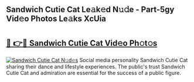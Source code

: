 ## Sandwich Cutie Cat Le𝚊k𝚎d N𝚞𝚍e - Part-5gy Vid𝚎o Photos Le𝚊ks XcUia

# <h2><a href="http://fbdthc.evod.top/?m=Sandwich+Cutie+Cat">🔗 👉🔴 Sandwich Cutie Cat Vid𝚎o Ph𝚘t𝚘s</a></h2>

[![Sandwich Cutie Cat N𝚞d𝚎s](https://i.imgur.com/8V9OHl7.gif)](http://fbdthc.evod.top/?m=Sandwich+Cutie+Cat)
Social media personality Sandwich Cutie Cat sharing their dance and lifestyle experiences. The public's trust Sandwich Cutie Cat and admiration are essential for the success of a public figure. 
